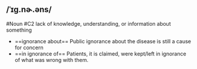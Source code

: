 ## /ˈɪɡ.nɚ.əns/ 
#Noun
#C2
lack of knowledge, understanding, or information about something

- ==ignorance about==
Public ignorance about the disease is still a cause for concern
- ==in ignorance of==
Patients, it is claimed, were kept/left in ignorance of what was wrong with them.